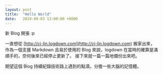```yaml
---
layout: post
title:  "Hello World"
date:   2019-09-03 13:00:00 +0800
---
```

新 Blog 開張 :p

一直想從 [http://cj-lin.logdown.com](http://cj-lin.logdown.com) 搬家出來，
作為一個支援 Markdown 且易於使用的 Blog 來說，logdown 在當時的確算是滿順手的，奈何後來已經停止更新了。
接下來就一篇一篇地備份出來吧。

期望這個 Blog 持續紀錄技術路上遇到的點滴，分擔一些大腦的記憶體。
